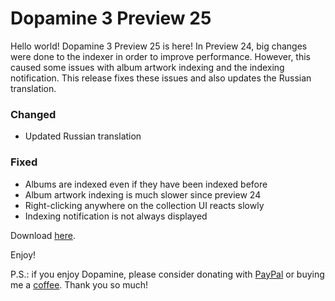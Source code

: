 # Dopamine 3 Preview 25

Hello world! Dopamine 3 Preview 25 is here! In Preview 24, big changes were done to the indexer in order to improve performance. However, this caused some issues with album artwork indexing and the indexing notification. This release fixes these issues and also updates the Russian translation.

### Changed

-   Updated Russian translation

### Fixed

-   Albums are indexed even if they have been indexed before
-   Album artwork indexing is much slower since preview 24
-   Right-clicking anywhere on the collection UI reacts slowly
-   Indexing notification is not always displayed

Download [here](https://github.com/digimezzo/dopamine/releases/tag/v3.0.0-preview.25).

Enjoy!

P.S.: if you enjoy Dopamine, please consider donating with [PayPal](https://www.paypal.com/donate/?hosted_button_id=N9Z4D62P24KRU) or buying me a [coffee](https://ko-fi.com/S6S11K63U). Thank you so much!
